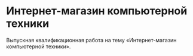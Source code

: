 # Интернет-магазин компьютерной техники

Выпускная квалификационная работа на тему «Интернет-магазин компьютерной техники».
